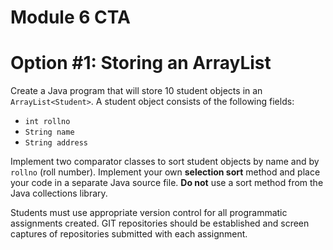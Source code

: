 # Module 6 CTA
# Option #1: Storing an ArrayList

Create a Java program that will store 10 student objects in an `ArrayList<Student>`. A student object consists of the following fields:

- `int rollno`
- `String name`
- `String address`

Implement two comparator classes to sort student objects by name and by `rollno` (roll number). Implement your own **selection sort** method and place your code in a separate Java source file. **Do not** use a sort method from the Java collections library.

Students must use appropriate version control for all programmatic assignments created. GIT repositories should be established and screen captures of repositories submitted with each assignment.